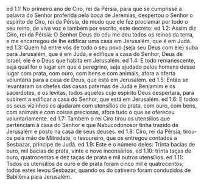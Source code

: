ed 1.1: No primeiro ano de Ciro, rei da Pérsia, para que se cumprisse a palavra do Senhor proferida pela boca de Jeremias, despertou o Senhor o espírito de Ciro, rei da Pérsia, de modo que ele fez proclamar por todo o seu reino, de viva voz e também por escrito, este decreto:
ed 1.2: Assim diz Ciro, rei da Pérsia: O Senhor Deus do céu me deu todos os reinos da terra, e me encarregou de lhe edificar uma casa em Jerusalém, que é em Judá.
ed 1.3: Quem há entre vós de todo o seu povo {seja seu Deus com ele} suba para Jerusalém, que é em Judá, e edifique a casa do Senhor, Deus de Israel; ele é o Deus que habita em Jerusalém.
ed 1.4: E todo remanescente, seja qual for o lugar em que é peregrino, seja ajudado pelos homens desse lugar com prata, com ouro, com bens e com animais, afora a oferta voluntária para a casa de Deus, que está em Jerusalém.
ed 1.5: Então se levantaram os chefes das casas paternas de Judá e Benjamim e os sacerdotes, e os levitas, todos aqueles cujo espírito Deus despertara, para subirem a edificar a casa do Senhor, que está em Jerusalém.
ed 1.6: E todos os seus vizinhos os ajudaram com utensílios de prata, com ouro, com bens, com animais e com coisas preciosas, afora tudo o que se ofereceu voluntariamente.
ed 1.7: Também o rei Ciro tirou os utensílios que pertenciam à casa do Senhor e que Nabucodonosor tinha trazido de Jerusalém e posto na casa de seus deuses.
ed 1.8: Ciro, rei da Pérsia, tirou-os pela mão de Mitredate, o tesoureiro, que os entregou contados a Sesbazar, príncipe de Judá.
ed 1.9: Este é o número deles: Trinta bacias de ouro, mil bacias de prata, vinte e nove incensários,
ed 1.10: trinta taças de ouro, quatrocentas e dez taças de prata e mil outros utensílios.
ed 1.11: Todos os utensílios de ouro e de prata foram cinco mil e quatrocentos; todos estes levou Sesbazar, quando os do cativeiro foram conduzidos de Babilônia para Jerusalém.
